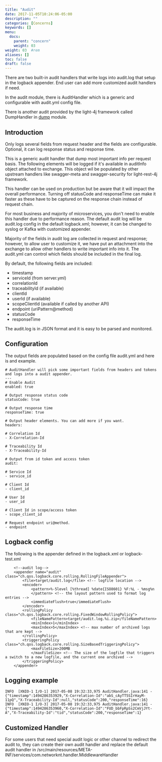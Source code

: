 ```yaml
---
title: "Audit"
date: 2017-11-05T10:24:06-05:00
description: ""
categories: [Concerns]
keywords: []
menu:
  docs:
    parent: "concern"
    weight: 03
weight: 03	#rem
aliases: []
toc: false
draft: false
---
```


There are two built-in audit handlers that write logs into audit.log that setup 
in the logback appender. End user can add more customized audit handlers if need.

In the audit module, there is AuditHandler which is a generic and configurable
with audit.yml config file. 

There is another audit provided by the light-4j framework called DumpHandler in
[dump](/middleware/dump/) module. 

## Introduction 

Only logs several fields from request header and the fields are configurable. 
Optional, it can log response status and response time.

This is a generic audit handler that dump most important info per request basis. 
The following elements will be logged if it's available in auditInfo object 
attached to exchange. This object wil be populated by other upstream handlers 
like swagger-meta and swagger-security for light-rest-4j framework.

This handler can be used on production but be aware that it will impact the 
overall performance. Turning off statusCode and responseTime can make it faster 
as these have to be captured on the response chain instead of request chain.

For most business and majority of microservices, you don't need to enable this 
handler due to performance reason. The default audit log will be audit.log config 
in the default logback.xml; however, it can be changed to syslog or Kafka with 
customized appender.

Majority of the fields in audit log are collected in request and response; 
however, to allow user to customize it, we have put an attachment into the 
exchange to allow other handlers to write important info into it. The audit.yml 
can control which fields should be included in the final log.

By default, the following fields are included:

 * timestamp
 * serviceId (from server.yml)
 * correlationId
 * traceabilityId (if available)
 * clientId
 * userId (if available)
 * scopeClientId (available if called by another API)
 * endpoint (uriPattern@method)
 * statusCode
 * responseTime

The audit.log is in JSON format and it is easy to be parsed and monitored. 

## Configuration
 
The output fields are populated based on the config file audit.yml and here is
and example. 

```
# AuditHandler will pick some important fields from headers and tokens and logs into a audit appender.
---
# Enable Audit
enabled: true

# Output response status code
statusCode: true

# Output response time
responseTime: true

# Output header elements. You can add more if you want.
headers:

# Correlation Id
- X-Correlation-Id

# Traceability Id
- X-Traceability-Id

# Output from id token and access token
audit:

# Service Id
- service_id

# Client Id
- client_id

# User Id
- user_id

# Client Id in scope/access token
- scope_client_id

# Request endpoint uri@method.
- endpoint

```

## Logback config

The following is the appender defined in the logback.xml or logback-test.xml

```
    <!--audit log-->
    <appender name="audit" class="ch.qos.logback.core.rolling.RollingFileAppender">
        <file>target/audit.log</file> <!-- logfile location -->
        <encoder>
            <pattern>%-5level [%thread] %date{ISO8601} %F:%L - %msg%n
            </pattern> <!-- the layout pattern used to format log entries -->
            <immediateFlush>true</immediateFlush>
        </encoder>
        <rollingPolicy class="ch.qos.logback.core.rolling.FixedWindowRollingPolicy">
            <fileNamePattern>target/audit.log.%i.zip</fileNamePattern>
            <minIndex>1</minIndex>
            <maxIndex>5</maxIndex> <!-- max number of archived logs that are kept -->
        </rollingPolicy>
        <triggeringPolicy class="ch.qos.logback.core.rolling.SizeBasedTriggeringPolicy">
            <maxFileSize>200MB
            </maxFileSize> <!-- The size of the logfile that triggers a switch to a new logfile, and the current one archived -->
        </triggeringPolicy>
    </appender>

```

## Logging example

```
INFO  [XNIO-1 I/O-1] 2017-05-08 19:32:33,975 AuditHandler.java:141 - {"timestamp":1494286353929,"X-Correlation-Id":"abS_cAyTT5SIrHayM-11pQ","X-Traceability-Id":null,"statusCode":200,"responseTime":16}
INFO  [XNIO-1 I/O-3] 2017-05-08 19:32:33,975 AuditHandler.java:141 - {"timestamp":1494286353960,"X-Correlation-Id":"FUD_bbFpRpSs2CmVjJYt-A","X-Traceability-Id":"tid","statusCode":200,"responseTime":1}
```


## Customized Handler
For some users that need special audit logic or other channel to redirect the audit
to, they can create their own audit handler and replace the default audit handler in
/src/main/resources/META-INF/services/com.networknt.handler.MiddlewareHandler

